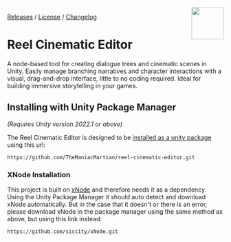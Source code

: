 <img align="right" width="75" height="75" src="https://github.com/user-attachments/assets/6008e8ae-c576-4b6a-8bf7-d256c922b871">

[Releases](https://github.com/TheManiacMartian/reel-cinematic-editor/releases) / [License](https://raw.githubusercontent.com/TheManiacMartian/reel-cinematic-editor/main/LICENSE.md) / [Changelog](https://raw.githubusercontent.com/TheManiacMartian/reel-cinematic-editor/main/CHANGELOG.md)

# Reel Cinematic Editor
A node-based tool for creating dialogue trees and cinematic scenes in Unity. Easily manage branching narratives and character interactions with a visual, drag-and-drop interface, little to no coding required. Ideal for building immersive storytelling in your games.

## Installing with Unity Package Manager
*(Requires Unity version 2022.1 or above)*

The Reel Cinematic Editor is designed to be [installed as a unity package](https://docs.unity3d.com/Manual/upm-ui-giturl.html) using this url:
```
https://github.com/TheManiacMartian/reel-cinematic-editor.git
```

### XNode Installation
This project is built on [xNode](https://github.com/Siccity/xNode) and therefore needs it as a dependency. Using the Unity Package Manager it should auto detect and download xNode automatically. But in the case that it doesn't or there is an error, please download xNode in the package manager using the same method as above, but using this link instead:

```
https://github.com/siccity/xNode.git
```

